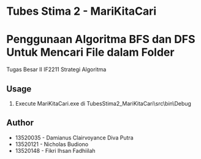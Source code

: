 # Tubes Stima 2 - MariKitaCari

# Penggunaan Algoritma BFS dan DFS Untuk Mencari File dalam Folder

Tugas Besar II IF2211 Strategi Algoritma

## Usage

1. Execute MariKitaCari.exe di TubesStima2_MariKitaCari\src\bin\Debug

## Author

- 13520035 - Damianus Clairvoyance Diva Putra
- 13520121 - Nicholas Budiono
- 13520148 - Fikri Ihsan Fadhiilah
